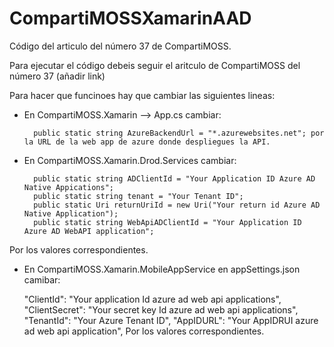 # CompartiMOSSXamarinAAD
Código del articulo del número 37 de CompartiMOSS.

Para ejecutar el código debeis seguir el aritculo de CompartiMOSS del número 37 (añadir link)

Para hacer que funcinoes hay que cambiar las siguientes lineas:
* En CompartiMOSS.Xamarin --> App.cs cambiar:

        public static string AzureBackendUrl = "*.azurewebsites.net"; por la URL de la web app de azure donde despliegues la API.
* En CompartiMOSS.Xamarin.Drod.Services cambiar:

        public static string ADClientId = "Your Application ID Azure AD Native Appications";
        public static string tenant = "Your Tenant ID";
        public static Uri returnUriId = new Uri("Your return id Azure AD Native Application");
        public static string WebApiADClientId = "Your Application ID Azure AD WebAPI application";
        
Por los valores correspondientes.
* En CompartiMOSS.Xamarin.MobileAppService en appSettings.json camibar:

  "ClientId": "Your application Id azure ad web api applications",
    "ClientSecret": "Your secret key Id azure ad web api applications",
    "TenantId": "Your Azure Tenant ID",
    "AppIDURL": "Your AppIDRUI azure ad web api application",
Por los valores correspondientes.
